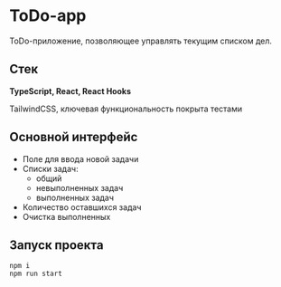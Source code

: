 # ToDo-app

ToDo-приложение, позволяющее управлять текущим списком дел.

## Стек

**TypeScript, React, React Hooks**

TailwindCSS, ключевая функциональность покрыта тестами

## Основной интерфейс

- Поле для ввода новой задачи
- Списки задач:
  - общий
  - невыполненных задач
  - выполненных задач
- Количество оставшихся задач
- Очистка выполненных

## Запуск проекта

```
npm i
npm run start
```
